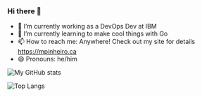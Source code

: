 ### Hi there 👋

<!--
**mjpin7/mjpin7** is a ✨ _special_ ✨ repository because its `README.md` (this file) appears on your GitHub profile. -->


- 🔭 I’m currently working as a DevOps Dev at IBM
- 🌱 I’m currently learning to make cool things with Go
- 📫 How to reach me: Anywhere! Check out my site for details https://mpinheiro.ca
- 😄 Pronouns: he/him

![My GitHub stats](https://github-readme-stats.vercel.app/api?username=mjpin7&count_private=true&show_icons=true&include_all_commits=true&theme=merko)

![Top Langs](https://github-readme-stats.vercel.app/api/top-langs/?username=mjpin7&layout=compact&theme=merko)

